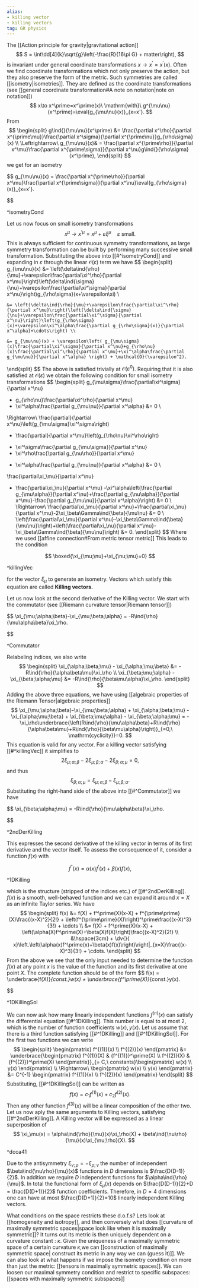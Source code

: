 ```yaml
---
alias: 
- killing vector
- killing vectors
tag: GR physics
---
```


The [[Action principle for gravity|gravitational action]]
$$
    S = \int\dd[4]{k}\sqrt{g}\left(-\frac{R}{16\pi G} + matter\right),
$$
is invariant under general coordinate transformations $x\to x^\prime=x^\prime(x)$. Often we find coordinate transformations which not only preserve the action, but they also preserve the form of the metric. Such symmetries are called [[isometry|isometries]]. They are defined as the coordinate transformations (see [[general coordinate transformation#A note on notation|note on notation]])
$$
    x\to x^\prime=x^\prime(x)\ \mathrm{with}\ g^{\mu\nu}(x^\prime)=\eval{g_{\mu\nu}(x)}_{x=x'}.
$$
From 
$$
\begin{split}
    g\ind{}{\mu\nu}(x^\prime) &= \frac{\partial x^\rho}{\partial x^{\prime\mu}}\frac{\partial x^\sigma}{\partial x^{\prime\nu}}g_{\rho\sigma}(x) \\
    \Leftrightarrow\ g_{\mu\nu}(x)& = \frac{\partial x^{\prime\rho}}{\partial x^\mu}\frac{\partial x^{\prime\sigma}}{\partial x^\nu}g\ind{}{\rho\sigma}(x^\prime),
\end{split}
$$
we get for an isometry


$$
    g_{\mu\nu}(x) = \frac{\partial x^{\prime\rho}}{\partial x^\mu}\frac{\partial x^{\prime\sigma}}{\partial x^\nu}\eval{g_{\rho\sigma}(x)}_{x=x'}.

$$

^isometryCond

Let us now focus on small isometry transformations
$$
    x^\mu\to x^{\prime\mu}=x^\mu+\varepsilon\xi^\mu\quad \varepsilon\ \mathrm{small}.
$$
This is always sufficient for continuous symmetry transformations, as large symmetry transformation can be built by performing many successive small transformation. Substituting the above into [[#^isometryCond]] and expanding in $\varepsilon$ through the linear $\mathcal{O}(\varepsilon)$ term we have
$$
\begin{split}
    g_{\mu\nu}(x) &= \left(\delta\ind{\rho}{\mu}+\varepsilon\frac{\partial\xi^\rho}{\partial x^\mu}\right)\left(\delta\ind{\sigma}{\nu}+\varepsilon\frac{\partial\xi^\sigma}{\partial x^\nu}\right)g_{\rho\sigma}(x+\varepsilon\xi) \\
    
    &= \left(\delta\ind{\rho}{\mu}+\varepsilon\frac{\partial\xi^\rho}{\partial x^\mu}\right)\left(\delta\ind{\sigma}{\nu}+\varepsilon\frac{\partial\xi^\sigma}{\partial x^\nu}\right)\left(g_{\rho\sigma}(x)+\varepsilon\xi^\alpha\frac{\partial g_{\rho\sigma}(x)}{\partial x^\alpha}+\cdots\right) \\
    
    &= g_{\mu\nu}(x) + \varepsilon\left( g_{\mu\sigma}(x)\frac{\partial\xi^\sigma}{\partial x^\nu}+g_{\rho\nu}(x)\frac{\partial\xi^\rho}{\partial x^\mu}+\xi^\alpha\frac{\partial g_{\mu\nu}}{\partial x^\alpha} \right) + \mathcal{O}(\varepsilon^2).
\end{split}
$$
The above is satisfied trivially at $\mathcal{O}(\varepsilon^0)$. Requiring that it is also satisfied at $\mathcal{O}(\varepsilon)$ we obtain the following condition for small isometry transformations
$$
\begin{split}
g_{\mu\sigma}\frac{\partial\xi^\sigma}{\partial x^\nu} 
+ g_{\rho\nu}\frac{\partial\xi^\rho}{\partial x^\mu} 
+ \xi^\alpha\frac{\partial g_{\mu\nu}}{\partial x^\alpha} &= 0 \\
    
\Rightarrow\ \frac{\partial}{\partial x^\nu}\left(g_{\mu\sigma}\xi^\sigma\right) 
+ \frac{\partial}{\partial x^\mu}\left(g_{\rho\nu}\xi^\rho\right) 
- \xi^\sigma\frac{\partial g_{\mu\sigma}}{\partial x^\nu} 
- \xi^\rho\frac{\partial g_{\nu\rho}}{\partial x^\mu} 
+ \xi^\alpha\frac{\partial g_{\mu\nu}}{\partial x^\alpha} &= 0 \\

\frac{\partial\xi_\mu}{\partial x^\nu} 
+ \frac{\partial\xi_\nu}{\partial x^\mu} -\xi^\alpha\left(\frac{\partial g_{\mu\alpha}}{\partial x^\nu}+\frac{\partial g_{\nu\alpha}}{\partial x^\mu}-\frac{\partial g_{\mu\nu}}{\partial x^\alpha}\right) &= 0 \\
    \Rightarrow\ \frac{\partial\xi_\mu}{\partial x^\nu}+\frac{\partial\xi_\nu}{\partial x^\mu}-2\xi_\beta\Gamma\ind{\beta}{\mu\nu} &= 0 \\
    \left(\frac{\partial\xi_\mu}{\partial x^\nu}-\xi_\beta\Gamma\ind{\beta}{\mu\nu}\right)+\left(\frac{\partial\xi_\nu}{\partial x^\mu}-\xi_\beta\Gamma\ind{\beta}{\mu\nu}\right) &= 0.
\end{split}
$$
Where we used [[affine connection#From metric tensor metric]]
This leads to the condition

$$
    \boxed{\xi_{\mu;\nu}+\xi_{\nu;\mu}=0}
$$

^killingVec

for the vector $\xi_\mu$ to generate an isometry. Vectors which satisfy this equation are called  **Killing vectors.**

Let us now look at the second derivative of the Killing vector. We start with the commutator (see [[Riemann curvature tensor|Riemann tensor]])

$$
    \xi_{\mu;\alpha;\beta}-\xi_{\mu;\beta;\alpha} = -R\ind{\rho}{\mu\alpha\beta}\xi_\rho.

$$

^Commutator

Relabeling indices, we also write
$$
\begin{split}
    \xi_{\alpha;\beta;\mu} - \xi_{\alpha;\mu;\beta} &= -R\ind{\rho}{\alpha\beta\mu}\xi_\rho \\
    \xi_{\beta;\mu;\alpha} - \xi_{\beta;\alpha;\mu} &= -R\ind{\rho}{\beta\mu\alpha}\xi_\rho.
\end{split}
$$
Adding the above three equations, we have using [[algebraic properties of the Riemann Tensor|algebraic properties]]
$$
    \xi_{\mu;\alpha;\beta}-\xi_{\mu;\beta;\alpha} + \xi_{\alpha;\beta;\mu} - \xi_{\alpha;\mu;\beta} + \xi_{\beta;\mu;\alpha} - \xi_{\beta;\alpha;\mu} = -\xi_\rho\underbrace{\left(R\ind{\rho}{\mu\alpha\beta}+R\ind{\rho}{\alpha\beta\mu}+R\ind{\rho}{\beta\mu\alpha}\right)}_{=0,\ \mathrm{cyclicity}}=0.
$$
This equation is valid for any vector. For a killing vector satisfying [[#^killingVec]] it simplifies to
$$
    2\xi_{\mu;\alpha;\beta}-2\xi_{\mu;\beta;\alpha}-2\xi_{\beta;\alpha;\mu} =0,
$$
and thus
$$
    \xi_{\beta;\alpha;\mu} = \xi_{\mu;\alpha;\beta}-\xi_{\mu;\beta;\alpha}.
$$
Substituting the right-hand side of the above into [[#^Commutator]] we have

$$
    \xi_{\beta;\alpha;\mu} = -R\ind{\rho}{\mu\alpha\beta}\xi_\rho.

$$

^2ndDerKilling

This expresses the second derivative of the killing vector in terms of its first derivative and the vector itself. To assess the consequence of it, consider a function $f(x)$ with

$$
    f^{\prime\prime}(x) = \alpha(x)f^\prime(x)+\beta(x)f(x),
$$

^1DKilling

which is the structure (stripped of the indices etc.) of [[#^2ndDerKilling]]. $f(x)$ is a smooth, well-behaved function and we can expand it around $x=X$ as an infinite Taylor series. We have
$$
\begin{split}
    f(x) &= f(X) + f^\prime(X)(x-X) + f^{\prime\prime}(X)\frac{(x-X)^2}{2!} + \left(f^{\prime\prime}(X)\right)^\prime\frac{(x-X)^3}{3!} + \cdots \\
    &= f(X) + f^\prime(X)(x-X) + \left(\alpha(X)f^\prime(X)+\beta(X)f(X)\right)\frac{(x-X)^2}{2!} \\
    &\hspace{3cm} + \dv{}{ x}\left.\left(\alpha(x)f^\prime(x)+\beta(x)f(x)\right)\right|_{x=X}\frac{(x-X)^3}{3!} + \cdots.
\end{split}
$$
From the above we see that the only input needed to determine the function $f(x)$ at any point $x$ is the value of the function and its first derivative at one point $X$. The complete function should be of the form
$$
    f(x) = \underbrace{f(X)}_{const.}w(x) + \underbrace{f^\prime(X)}_{const.}y(x).

$$

^1DKillingSol

We can now ask how many linearly independent functions $f^{(n)}(x)$ can satisfy the differential equation [[#^1DKilling]]. This number is equal to at most $2$, which is the number of function coefficients $w(x),\,y(x)$. Let us assume that there is a third function satisfying [[#^1DKilling]] and [[#^1DKillingSol]]. For the first two functions we can write
$$
\begin{split}
    \begin{pmatrix} f^{(1)}(x) \\ f^{(2)}(x) \end{pmatrix} &= \underbrace{\begin{pmatrix}
    f^{(1)}(X) & {f^{(1)}}^\prime(X) \\ f^{(2)}(X) & {f^{(2)}}^\prime(X)
    \end{pmatrix}}_{= C,\ constants}\begin{pmatrix} w(x) \\ y(x) \end{pmatrix} \\
    \Rightarrow\ \begin{pmatrix} w(x) \\ y(x) \end{pmatrix} &= C^{-1} \begin{pmatrix} f^{(1)}(x) \\ f^{(2)}(x) \end{pmatrix}
\end{split}
$$
Substituting, [[#^1DKillingSol]] can be written as 
$$
    f(x) = c_1f^{(1)}(x) + c_2 f^{(2)}(x).
$$
Then any other function $f^{(3)}(x)$ will be a linear composition of the other two. Let us now aply the same arguments to Killing vectors, satisfying [[#^2ndDerKilling]]. A Killing vector will be expressed as a linear superposition of 
$$
    \xi_\mu(x) = \alpha\ind{\rho}{\mu}(x)\xi_\rho(X) + \beta\ind{\nu\rho}{\mu}(x)\xi_{\nu;\rho}(X).
$$

^dcca41

Due to the  antisymmetry $\xi_{\nu;\rho}=-\xi_{\rho;\nu}$ the number of independent $\beta\ind{\nu\rho}{\mu}(x)$ functions in $D$ dimensions is $\frac{D(D-1)}{2}$. In addition we require $D$ independent functions for $\alpha\ind{\rho}{\mu}$. In total the functional form of $\xi_\mu(x)$ depends on $\frac{D(D-1)}{2}+D = \frac{D(D+1)}{2}$ function coefficients. Therefore, in $D=4$ dimensions one can have at most $\frac{D(D+1)}{2}=10$ linearly independent Killing vectors.

What conditions on the space restricts these d.o.f.s? Lets look at [[homogeneity and isotropy]], and then conversely what does [[curvature of maximally symmetric spaces|space look like when it is maximally symmetric]]? It turns out its metric is then uniquely dependent on a curvature constant : $\kappa$. Given the uniqueness of a maximally symmetric space of a certain curvature $\kappa$,we can [[construction of maximally symmetric space| construct its metric in any way we can (guess it)]]. We can also look at what happens if we impose the isometry condition on more than just the metric: [[tensors in maximally symmetric spaces]]. We can loosen our maximal symmetry condition and restrict to specific subspaces: [[spaces with maximally symmetric subspaces]]

